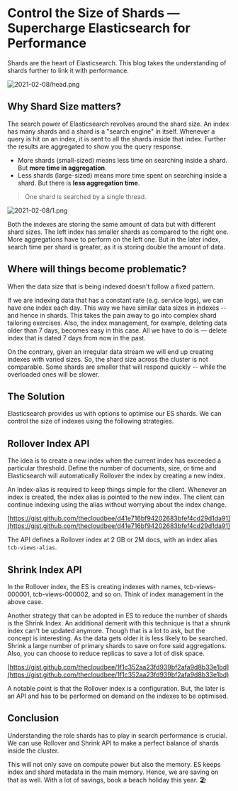 # Control the Size of Shards — Supercharge Elasticsearch for Performance

Shards are the heart of Elasticsearch. This blog takes the understanding of shards further to link it with performance.

![2021-02-08/head.png](https://www.thecloudbee.blog/assets/images/2021-02-08/head.png)

## Why Shard Size matters?

The search power of Elasticsearch revolves around the shard size. An index has many shards and a shard is a "search engine" in itself. Whenever a query is hit on an index, it is sent to all the shards inside that index. Further the results are aggregated to show you the query response.

- More shards (small-sized) means less time on searching inside a shard. But **more time in aggregation**.
- Less shards (large-sized) means more time spent on searching inside a shard. But there is **less aggregation time**.

> One shard is searched by a single thread.

![2021-02-08/1.png](https://www.thecloudbee.blog/assets/images/2021-02-08/1.png)

Both the indexes are storing the same amount of data but with different shard sizes. The left index has smaller shards as compared to the right one. More aggregations have to perform on the left one. But in the later index, search time per shard is greater, as it is storing double the amount of data.

## Where will things become problematic?

When the data size that is being indexed doesn't follow a fixed pattern.

If we are indexing data that has a constant rate (e.g. service logs), we can have one index each day. This way we have similar data sizes in indexes -- and hence in shards. This takes the pain away to go into complex shard tailoring exercises. Also, the index management, for example, deleting data older than 7 days, becomes easy in this case. All we have to do is — delete index that is dated 7 days from now in the past. 

On the contrary, given an irregular data stream we will end up creating indexes with varied sizes. So, the shard size across the cluster is not comparable. Some shards are smaller that will respond quickly -- while the overloaded ones will be slower.

## The Solution

Elasticsearch provides us with options to optimise our ES shards. We can control the size of indexes using the following strategies.

## Rollover Index API

The idea is to create a new index when the current index has exceeded a particular threshold. Define the number of documents, size, or time and Elasticsearch will automatically Rollover the index by creating a new index.

An Index-alias is required to keep things simple for the client. Whenever an index is created, the index alias is pointed to the new index. The client can continue indexing using the alias without worrying about the index change.

[https://gist.github.com/thecloudbee/d41e716bf94202683bfef4cd29d1da91](https://gist.github.com/thecloudbee/d41e716bf94202683bfef4cd29d1da91)

The API defines a Rollover index at 2 GB or 2M docs, with an index alias `tcb-views-alias`.

## Shrink Index API

In the Rollover index, the ES is creating indexes with names, tcb-views-000001, tcb-views-000002, and so on. Think of index management in the above case.

Another strategy that can be adopted in ES to reduce the number of shards is the Shrink Index. An additional demerit with this technique is that a shrunk index can't be updated anymore. Though that is a lot to ask, but the concept is interesting. As the data gets older it is less likely to be searched. Shrink a large number of primary shards to save on fore said aggregations. Also, you can choose to reduce replicas to save a lot of disk space.

[https://gist.github.com/thecloudbee/1f1c352aa23fd939bf2afa9d8b33e1bd](https://gist.github.com/thecloudbee/1f1c352aa23fd939bf2afa9d8b33e1bd)

A notable point is that the Rollover index is a configuration. But, the later is an API and has to be performed on demand on the indexes to be optimised.

## Conclusion

Understanding the role shards has to play in search performance is crucial. We can use Rollover and Shrink API to make a perfect balance of shards inside the cluster. 

This will not only save on compute power but also the memory. ES keeps index and shard metadata in the main memory. Hence, we are saving on that as well. With a lot of savings, book a beach holiday this year. 🏖
